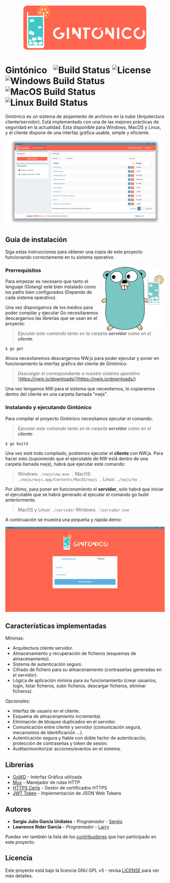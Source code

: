 <p align="center"><img src="/cliente/assets/img/logo_redondeado.png" width="400"></img></p>

# Gintónico &nbsp; <img src="https://travis-ci.org/golang/dep.svg?branch=master" alt="Build Status"></img> <img src="https://img.shields.io/badge/license-GPL%20v3-blue.svg" alt="License"></img> <img src="https://ci.appveyor.com/api/projects/status/github/golang/dep?svg=true&branch=master&passingText=Windows%20-%20OK&failingText=Windows%20-%20failed&pendingText=Windows%20-%20pending" alt="Windows Build Status"></img> <img src="https://ci.appveyor.com/api/projects/status/github/golang/dep?svg=true&branch=master&passingText=MacOS%20-%20OK&failingText=MacOS%20-%20failed&pendingText=MacOS%20-%20pending" alt="MacOS Build Status"></img> <img src="https://ci.appveyor.com/api/projects/status/github/golang/dep?svg=true&branch=master&passingText=Linux%20-%20OK&failingText=Linux%20-%20failed&pendingText=Linux%20-%20pending" alt="Linux Build Status"></img>

Gintónico es un sistema de alojamiento de archivos en la nube (Arquitectura cliente/servidor). Está implementado con una de las mejores prácticas de seguridad en la actualidad. Esta disponible para Windows, MacOS y Linux, y el cliente dispone de una interfaz gráfica usable, simple y eficiente.

<p align="center"><img src="/cliente/assets/img/captura_app.png"></img></p>

## Guía de instalación

Siga estas instrucciones para obtener una copia de este proyecto funcionando correctamente en tu sistema operativo.

### Prerrequisitos <img align="right" width="200" src="/cliente/assets/img/golang_gintonico.png"></img> 
Para empezar es necesario que tanto el lenguaje (Golang) esté bien instalado como los paths bien configurados (Depende de cada sistema operativo). 

Una vez dispongamos de los medios para poder compilar y ejecutar Go necesitaremos descargarnos las librerías que se usan en el proyecto:

> *Ejecutar este comando tanto en la carpeta **servidor** como en el **cliente***.
```
$ go get
```

Ahora necesitaremos descargarnos NW.js para poder ejecutar y poner en funcionamiento la interfaz gráfica del cliente de Gintónico:

> *Descargar el correspondiente a nuestro sistema operativo*
>[https://nwjs.io/downloads/](https://nwjs.io/downloads/)

Una vez tengamos NW para el sistema que necesitemos, lo copiaremos dentro del cliente en una carpeta llamada "nwjs".

### Instalando y ejecutando Gintónico

Para compilar el proyecto Gintónico necesitamos ejecutar el comando:
> *Ejecutar este comando tanto en la carpeta **servidor** como en el **cliente***.
```
$ go build
```

Una vez esté todo compilado, podremos ejecutar el **cliente** con NW.js. Para hacer esto (suponiendo que el ejecutable de NW está dentro de una carpeta llamada nwjs), habrá que ejecutar este comando:

> Windows: ```.\nwjs\nw.exe .```
> MacOS: ```./nwjs/nwjs.app/Contents/MacOS/nwjs .```
> Linux: ```./nwjs/nw .```

Por último, para poner en funcionamiento el **servidor**, solo habrá que iniciar el ejecutable que se habrá generado al ejecutar el comando go build anteriormente.
> MacOS y Linux: ```./servidor```
> Windows: ```.\servidor.exe```

A continuación se muestra una pequeña y rápida demo:
<p align="center"><img src="/cliente/assets/img/gif.gif" width="750"></img></p>

## Características implementadas

Mínimas:
* Arquitectura cliente servidor.
* Almacenamiento y recuperación de ficheros (esquemas de almacenamiento).
* Sistema de autenticación seguro.
* Cifrado de fichero para su almacenamiento (contraseñas generadas en el servidor).
* Lógica de aplicación mínima para su funcionamiento (crear usuarios, login, listar ficheros, subir ficheros, descargar ficheros, eliminar ficheros).

Opcionales:
* Interfaz de usuario en el cliente.
* Esquema de almacenamiento incremental.
* Eliminación de bloques duplicados en el servidor.
* Comunicación entre cliente y servidor (comunicación segura, mecanismos de identificación ...).
* Autenticación segura y fiable con doble factor de autenticación, protección de contraseñas y token de sesión.
* Auditar/monitorizar acciones/eventos en el sistema.

## Librerías

* [GoWD](https://github.com/dtylman/gowd) - Interfaz Gráfica utilizada
* [Mux](https://github.com/gorilla/mux) - Manejador de rutas HTTP
* [HTTPS Certs](https://github.com/kabukky/httpscerts) - Gestor de certificados HTTPS
* [JWT Token](https://github.com/dgrijalva/jwt-go) - Implementación de JSON Web Tokens

## Autores

* **Sergio Julio García Urdiales** - *Programador* - [Sergio](https://github.com/Sjgu1)
* **Lawrence Rider García** - *Programador* - [Larry](http://www.larryrider.es)

Puedes ver también la lista de los [contribuidores](https://github.com/Sjgu1/Gintonico/contributors) que han participado en este proyecto.

## Licencia

Este proyecto está bajo la licencia GNU GPL v3 - revisa [LICENSE](LICENSE) para ver más detalles.
